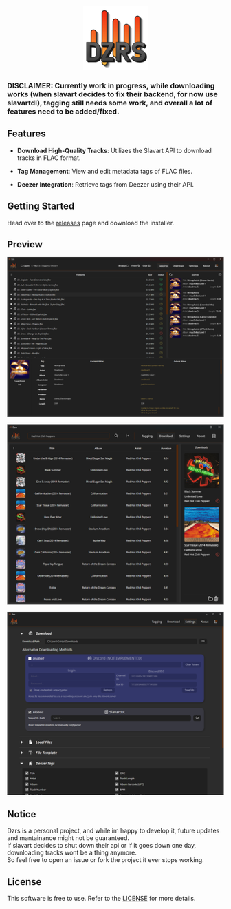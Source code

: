 <p align="center">
    <img src="images/PreviewLogo.png" width=150px/>
</p>

### DISCLAIMER: Currently work in progress, while downloading works (when slavart decides to fix their backend, for now use slavartdl), tagging still needs some work, and overall a lot of features need to be added/fixed.

## Features

- **Download High-Quality Tracks**: Utilizes the Slavart API to download tracks in FLAC format.

- **Tag Management**: View and edit metadata tags of FLAC files.

- **Deezer Integration**: Retrieve tags from Deezer using their API.

## Getting Started

Head over to the [releases](https://github.com/Guido30/Dzrs/releases) page and download the installer.

## Preview

<p align="center">
    <img src="images/Preview1.png"/>
</p>
<p align="center">
    <img src="images/Preview2.png"/>
</p>
<p align="center">
    <img src="images/Preview3.png"/>
</p>

## Notice

Dzrs is a personal project, and while im happy to develop it, future updates and mantainance might not be guaranteed.  
If slavart decides to shut down their api or if it goes down one day, downloading tracks wont be a thing anymore.  
So feel free to open an issue or fork the project it ever stops working.

## License

This software is free to use. Refer to the [LICENSE](LICENSE) for more details.
